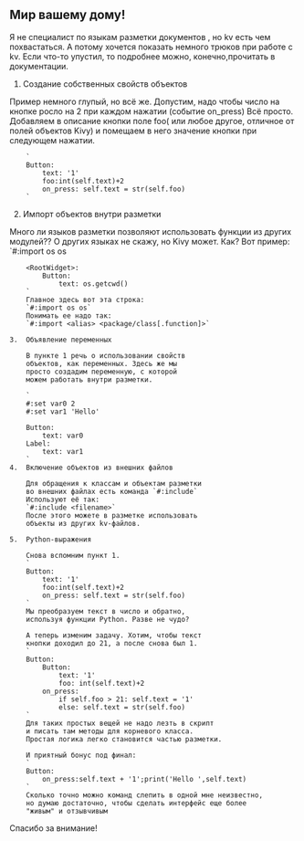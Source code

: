 ## Мир вашему дому!

Я не специалист по языкам разметки документов , 
но kv есть чем похвастаться. А потому хочется показать 
немного трюков при работе с kv. Если что-то упустил,
то подробнее можно, конечно,прочитать в документации. 
	
1. Создание собственных свойств объектов
		
Пример немного глупый, но всё же. Допустим,
надо чтобы число на кнопке росло на 2
при каждом нажатии (событие on_press)
Всё просто. Добавляем в описание кнопки
поле foo( или любое другое, отличное от полей объектов Kivy)
и помещаем в него значение кнопки при следующем нажатии.
		 
		`
		Button:
			text: '1'
			foo:int(self.text)+2
			on_press: self.text = str(self.foo)
		`
		
2.	Импорт объектов внутри разметки
	
Много ли языков разметки позволяют использовать
функции из других модулей?? О других языках не скажу,
но Kivy может. Как?
Вот пример:
		`#:import os os
		
		<RootWidget>:
			Button:
				text: os.getcwd()
		`	
		Главное здесь вот эта строка:
		`#:import os os`
		Понимать ее надо так:
		`#:import <alias> <package/class[.function]>`
	
	3.	Объявление переменных
		
		В пункте 1 речь о использовании свойств 
		объектов, как переменных. Здесь же мы
		просто создадим переменную, с которой
		можем работать внутри разметки.
		
		`
		#:set var0 2
		#:set var1 'Hello'
		
		Button:
			text: var0
		Label:
			text: var1
		`
	4.	Включение объектов из внешних файлов
		
		Для обращения к классам и объектам разметки
		во внешних файлах есть команда `#:include`
		Используют её так:
		`#:include <filename>`
		После этого можете в разметке использовать
		объекты из других kv-файлов.
	
	5.	Python-выражения
		
		Снова вспомним пункт 1.
		`
		Button:
			text: '1'
			foo:int(self.text)+2
			on_press: self.text = str(self.foo)
		`
		Мы преобразуем текст в число и обратно,
		используя функции Python. Разве не чудо?

		А теперь изменим задачу. Хотим, чтобы текст 
		кнопки доходил до 21, а после снова был 1.
		`
		Button:
			Button:
				text: '1'
				foo: int(self.text)+2
			on_press: 
	            if self.foo > 21: self.text = '1'
	            else: self.text = str(self.foo)
		`
		Для таких простых вещей не надо лезть в скрипт 
		и писать там методы для корневого класса.
		Простая логика легко становится частью разметки.
		
		И приятный бонус под финал:
		`
		Button:
			on_press:self.text + '1';print('Hello ',self.text)
		`
		Сколько точно можно команд слепить в одной мне неизвестно,
		но думаю достаточно, чтобы сделать интерфейс еще более
		"живым" и отзывчивым
		
Спасибо за внимание!		
